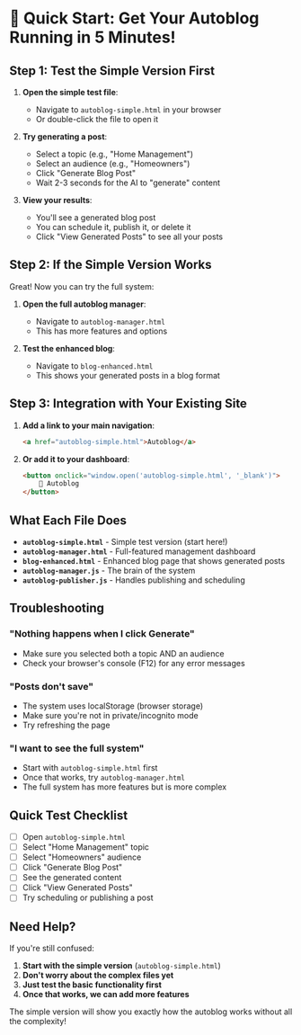 # 🚀 Quick Start: Get Your Autoblog Running in 5 Minutes!

## Step 1: Test the Simple Version First

1. **Open the simple test file**:
   - Navigate to `autoblog-simple.html` in your browser
   - Or double-click the file to open it

2. **Try generating a post**:
   - Select a topic (e.g., "Home Management")
   - Select an audience (e.g., "Homeowners")
   - Click "Generate Blog Post"
   - Wait 2-3 seconds for the AI to "generate" content

3. **View your results**:
   - You'll see a generated blog post
   - You can schedule it, publish it, or delete it
   - Click "View Generated Posts" to see all your posts

## Step 2: If the Simple Version Works

Great! Now you can try the full system:

1. **Open the full autoblog manager**:
   - Navigate to `autoblog-manager.html`
   - This has more features and options

2. **Test the enhanced blog**:
   - Navigate to `blog-enhanced.html`
   - This shows your generated posts in a blog format

## Step 3: Integration with Your Existing Site

1. **Add a link to your main navigation**:
   ```html
   <a href="autoblog-simple.html">Autoblog</a>
   ```

2. **Or add it to your dashboard**:
   ```html
   <button onclick="window.open('autoblog-simple.html', '_blank')">
       🤖 Autoblog
   </button>
   ```

## What Each File Does

- **`autoblog-simple.html`** - Simple test version (start here!)
- **`autoblog-manager.html`** - Full-featured management dashboard
- **`blog-enhanced.html`** - Enhanced blog page that shows generated posts
- **`autoblog-manager.js`** - The brain of the system
- **`autoblog-publisher.js`** - Handles publishing and scheduling

## Troubleshooting

### "Nothing happens when I click Generate"
- Make sure you selected both a topic AND an audience
- Check your browser's console (F12) for any error messages

### "Posts don't save"
- The system uses localStorage (browser storage)
- Make sure you're not in private/incognito mode
- Try refreshing the page

### "I want to see the full system"
- Start with `autoblog-simple.html` first
- Once that works, try `autoblog-manager.html`
- The full system has more features but is more complex

## Quick Test Checklist

- [ ] Open `autoblog-simple.html`
- [ ] Select "Home Management" topic
- [ ] Select "Homeowners" audience  
- [ ] Click "Generate Blog Post"
- [ ] See the generated content
- [ ] Click "View Generated Posts"
- [ ] Try scheduling or publishing a post

## Need Help?

If you're still confused:

1. **Start with the simple version** (`autoblog-simple.html`)
2. **Don't worry about the complex files yet**
3. **Just test the basic functionality first**
4. **Once that works, we can add more features**

The simple version will show you exactly how the autoblog works without all the complexity!
